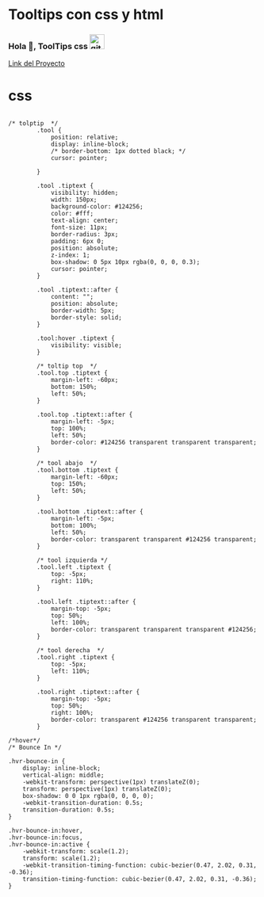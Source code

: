 # Tooltips con css y html
### Hola 👋, ToolTips css <img src='https://github.githubassets.com/images/mona-loading-default.gif' alt='github' height='30'>
[Link del Proyecto](https://arlingholguin.github.io/cajero/)  
# css
<pre><code>
/* tolptip  */
        .tool {
            position: relative;
            display: inline-block;
            /* border-bottom: 1px dotted black; */
            cursor: pointer;

        }

        .tool .tiptext {
            visibility: hidden;
            width: 150px;
            background-color: #124256;
            color: #fff;
            text-align: center;
            font-size: 11px;
            border-radius: 3px;
            padding: 6px 0;
            position: absolute;
            z-index: 1;
            box-shadow: 0 5px 10px rgba(0, 0, 0, 0.3);
            cursor: pointer;
        }

        .tool .tiptext::after {
            content: "";
            position: absolute;
            border-width: 5px;
            border-style: solid;
        }

        .tool:hover .tiptext {
            visibility: visible;
        }

        /* toltip top  */
        .tool.top .tiptext {
            margin-left: -60px;
            bottom: 150%;
            left: 50%;
        }

        .tool.top .tiptext::after {
            margin-left: -5px;
            top: 100%;
            left: 50%;
            border-color: #124256 transparent transparent transparent;
        }

        /* tool abajo  */
        .tool.bottom .tiptext {
            margin-left: -60px;
            top: 150%;
            left: 50%;
        }

        .tool.bottom .tiptext::after {
            margin-left: -5px;
            bottom: 100%;
            left: 50%;
            border-color: transparent transparent #124256 transparent;
        }

        /* tool izquierda */
        .tool.left .tiptext {
            top: -5px;
            right: 110%;
        }

        .tool.left .tiptext::after {
            margin-top: -5px;
            top: 50%;
            left: 100%;
            border-color: transparent transparent transparent #124256;
        }

        /* tool derecha  */
        .tool.right .tiptext {
            top: -5px;
            left: 110%;
        }

        .tool.right .tiptext::after {
            margin-top: -5px;
            top: 50%;
            right: 100%;
            border-color: transparent #124256 transparent transparent;
        }

/*hover*/
/* Bounce In */

.hvr-bounce-in {
    display: inline-block;
    vertical-align: middle;
    -webkit-transform: perspective(1px) translateZ(0);
    transform: perspective(1px) translateZ(0);
    box-shadow: 0 0 1px rgba(0, 0, 0, 0);
    -webkit-transition-duration: 0.5s;
    transition-duration: 0.5s;
}

.hvr-bounce-in:hover,
.hvr-bounce-in:focus,
.hvr-bounce-in:active {
    -webkit-transform: scale(1.2);
    transform: scale(1.2);
    -webkit-transition-timing-function: cubic-bezier(0.47, 2.02, 0.31, -0.36);
    transition-timing-function: cubic-bezier(0.47, 2.02, 0.31, -0.36);
}

</code></pre>



